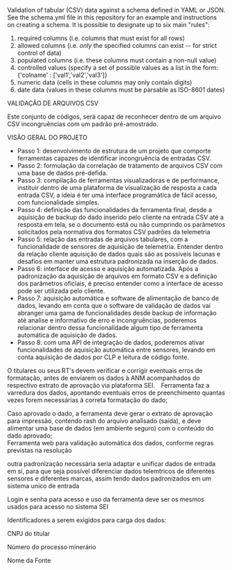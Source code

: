 Validation of tabular (CSV) data against a schema defined in YAML or JSON. See the schema.yml file in this repository for an example and instructions on creating a schema. It is possible to designate up to six main "rules":

  1. required columns (i.e. columns that must exist for all rows)
  2. allowed columns (i.e. *only* the specified columns can exist -- for strict control of data)
  3. populated columns (i.e. these columns must contain a non-null value)
  4. controlled values (specify a set of possible values as a list in the form: {'colname' : ['val1','val2','val3']}
  5. numeric data (cells in these columns may only contain digits)
  6. date data (values in these columns must be parsable as ISO-8601 dates)

VALIDAÇÃO DE ARQUIVOS CSV

Este conjunto de códigos, será capaz de reconhecer dentro de um arquivo CSV incongruências com um padrão pré-amostrado. 

VISÃO GERAL DO PROJETO
- Passo 1: desenvolvimento de estrutura de um projeto que comporte ferramentas capazes de identificar incongruência de entradas CSV.
- Passo 2: formulação da correlação de tratamento de arquivos CSV com uma base de dados pré-defida.
- Passo 3: compilação de ferramentas visualizadoras e de performance, instituir dentro de uma plataforma de visualização de resposta a cada entrada CSV, a ideia é ter uma interface programática de fácil acesso, com funcionalidade simples.
- Passo 4: definição das funcionalidades da ferramenta final, desde a aquisição de backup do dado inserido pelo cliente na entrada CSV até a resposta em tela, se o documento está ou não cumprindo os parâmetros solicitados pela normativa dos formatos CSV padrões da telemetria
- Passo 5: relação das entradas de arquivos tabulares, com a funcionalidade de sensores de aquisição de telemetria. Entender dentro da relação cliente aquisição de dados quais são as possíveis lacunas e desafios em manter uma estrutura padronizada na inserção de dados. 
- Passo 6: interface de acesso e aquisição automatizada. Após a padronização da aquisição de arquivos em formato CSV e a definição dos parâmetros oficiais, é preciso entender como a interface de acesso pode ser utilizada pelo cliente. 
- Passo 7: aquisição automática e software de alimentação de banco de dados, levando em conta que o software de validação de dados vai abranger uma gama de funcionalidades desde backup de informação até analise e informativo de erro e incongruências, poderemos relacionar dentro dessa funcionalidade algum tipo de ferramenta automática de aquisição de dados. 
- Passo 8: com uma API de integração de dados, poderemos ativar funcionalidades de aquisição automática entre sensores, levando em conta aquisição de dados por CLP e leitura de código fonte.
 
  

O titulares ou seus RT's devem verificar e corrigir eventuais erros de formatação, antes de enviarem os dados à ANM acompanhados do respectivo extrato de aprovação via plataforma SEI.    
Ferramenta faz a varredura dos dados, apontando eventuais erros de preenchimento quantas vezes forem necessárias à correta formatação do dado; 

Caso aprovado o dado, a ferramenta deve gerar o extrato de aprovação para impressão, contendo rash do arquivo analisado (saída), e deve alimentar uma base de dados (em ambiente seguro) com o conteúdo do dado aprovado;   
Ferramenta web para validação automática dos dados, conforme regras previstas na resolução 

outra padronização necessária seria adaptar e unificar dados de entrada em si, para que seja possível diferenciar dados telemtricos de diferentes sensores e diferentes marcas, assim tendo dados padronizados em um sistema unico de entrada 

Login e senha para acesso e uso da ferramenta deve ser os mesmos usados para acesso no sistema SEI 

Identificadores a serem exigidos para carga dos dados: 

CNPJ do titular 

Número do processo minerário 

Nome da Fonte
